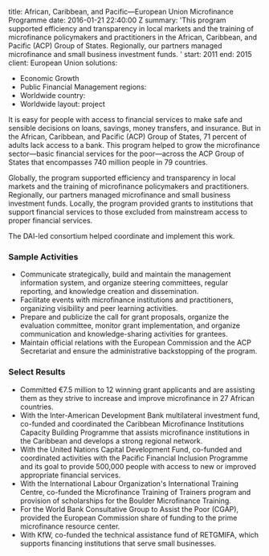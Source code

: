 
title: African, Caribbean, and Pacific—European Union Microfinance Programme
date: 2016-01-21 22:40:00 Z
summary: 'This program supported efficiency and transparency in local markets and
  the training of microfinance policymakers and practitioners in the African, Caribbean,
  and Pacific (ACP) Group of States. Regionally, our partners managed microfinance
  and small business investment funds. '
start: 2011
end: 2015
client: European Union
solutions:
- Economic Growth
- Public Financial Management
regions:
- Worldwide
country:
- Worldwide
layout: project


It is easy for people with access to financial services to make safe and sensible decisions on loans, savings, money transfers, and insurance. But in the African, Caribbean, and Pacific (ACP) Group of States, 71 percent of adults lack access to a bank. This program helped to grow the microfinance sector—basic financial services for the poor—across the ACP Group of States that encompasses 740 million people in 79 countries.

Globally, the program supported efficiency and transparency in local markets and the training of microfinance policymakers and practitioners. Regionally, our partners managed microfinance and small business investment funds. Locally, the program provided grants to institutions that support financial services to those excluded from mainstream access to proper financial services.

The DAI-led consortium helped coordinate and implement this work.

### Sample Activities

* Communicate strategically, build and maintain the management information system, and organize steering committees, regular reporting, and knowledge creation and dissemination.
* Facilitate events with microfinance institutions and practitioners, organizing visibility and peer learning activities.
* Prepare and publicize the call for grant proposals, organize the evaluation committee, monitor grant implementation, and organize communication and knowledge-sharing activities for grantees.
* Maintain official relations with the European Commission and the ACP Secretariat and ensure the administrative backstopping of the program.

### Select Results

* Committed €7.5 million to 12 winning grant applicants and are assisting them as they strive to increase and improve microfinance in 27 African countries.
* With the Inter-American Development Bank multilateral investment fund, co-funded and coordinated the Caribbean Microfinance Institutions Capacity Building Programme that assists microfinance institutions in the Caribbean and develops a strong regional network.
* With the United Nations Capital Development Fund, co-funded and coordinated activities with the Pacific Financial Inclusion Programme and its goal to provide 500,000 people with access to new or improved appropriate financial services.
* With the International Labour Organization's International Training Centre, co-funded the Microfinance Training of Trainers program and provision of scholarships for the Boulder Microfinance Training.
* For the World Bank Consultative Group to Assist the Poor (CGAP), provided the European Commission share of funding to the prime microfinance resource center.
* With KfW, co-funded the technical assistance fund of RETGMIFA, which supports financing institutions that serve small businesses.
